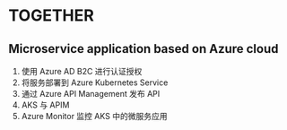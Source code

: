 # TOGETHER

## Microservice application based on Azure cloud
1. 使用 Azure AD B2C 进行认证授权
2. 将服务部署到 Azure Kubernetes Service
3. 通过 Azure API Management 发布 API
4. AKS 与 APIM
5. Azure Monitor 监控 AKS 中的微服务应用